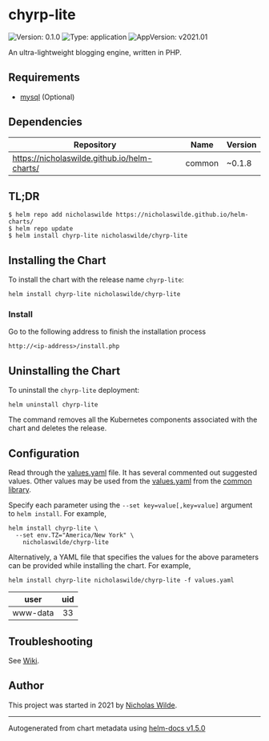 # chyrp-lite

![Version: 0.1.0](https://img.shields.io/badge/Version-0.1.0-informational?style=flat-square) ![Type: application](https://img.shields.io/badge/Type-application-informational?style=flat-square) ![AppVersion: v2021.01](https://img.shields.io/badge/AppVersion-v2021.01-informational?style=flat-square)

An ultra-lightweight blogging engine, written in PHP.

## Requirements
* [mysql](https://github.com/nicholaswilde/helm-charts/wiki/Databases) (Optional)

## Dependencies

| Repository | Name | Version |
|------------|------|---------|
| https://nicholaswilde.github.io/helm-charts/ | common | ~0.1.8 |

## TL;DR
```console
$ helm repo add nicholaswilde https://nicholaswilde.github.io/helm-charts/
$ helm repo update
$ helm install chyrp-lite nicholaswilde/chyrp-lite
```

## Installing the Chart
To install the chart with the release name `chyrp-lite`:
```console
helm install chyrp-lite nicholaswilde/chyrp-lite
```

### Install

Go to the following address to finish the installation process

```shell
http://<ip-address>/install.php
```

## Uninstalling the Chart
To uninstall the `chyrp-lite` deployment:
```console
helm uninstall chyrp-lite
```
The command removes all the Kubernetes components associated with the chart and deletes the release.

## Configuration

Read through the [values.yaml](./values.yaml) file. It has several commented out suggested values.
Other values may be used from the [values.yaml](../common/values.yaml) from the [common library](../common).

Specify each parameter using the `--set key=value[,key=value]` argument to `helm install`. For example,
```console
helm install chyrp-lite \
  --set env.TZ="America/New York" \
    nicholaswilde/chyrp-lite
```

Alternatively, a YAML file that specifies the values for the above parameters can be provided while installing the chart.
For example,
```console
helm install chyrp-lite nicholaswilde/chyrp-lite -f values.yaml
```

|   user   | uid |
|:--------:|:---:|
| www-data |  33 |

## Troubleshooting
See [Wiki](https://github.com/nicholaswilde/helm-charts/wiki/Troubleshooting).

## Author
This project was started in 2021 by [Nicholas Wilde](https://github.com/nicholaswilde).

----------------------------------------------
Autogenerated from chart metadata using [helm-docs v1.5.0](https://github.com/norwoodj/helm-docs/releases/v1.5.0)
